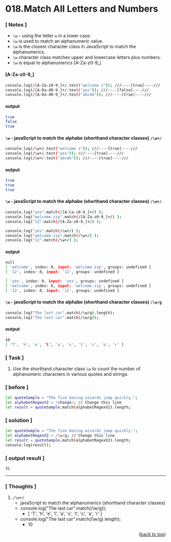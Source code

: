<a name="topage"></a>

# 018.Match All Letters and Numbers

### [ Notes ]
  * `\w` - using the letter `w` in a lower case. 
  * `\w` is used to match an alphanumeric value.
  * `\w` is the closest character class in JavaScript to match the alphanumerics.
  * `\w` character class matches upper and lowercase letters plus numbers.
  * `\w` is equal to alphanumerics [A-Za-z0-9_] 

#### [A-Za-z0-9_]

```sh
console.log(/[A-Za-z0-9_]+/.test("welcome z")); ///----[true]----///
console.log(/[A-Da-d0-9_]+/.test("yes")); ///----[false]----///
console.log(/[A-Da-d0-9_]+/.test("abcde")); ///----[true]----///
```

#### output
```sh
true
false
true
```

#### `\w` - javaScript to match the alphabe (shorthand character classes) `/\w+/`

```sh
console.log(/\w+/.test("welcome z")); ///----[true]----///
console.log(/\w+/.test("yes")); ///----[true]----///
console.log(/\w+/.test("abcde")); ///----[true]----///
```
 
#### output
```sh
true
true
true
```

#### `\w` - javaScript to match the alphabe (shorthand character classes) `/\w+/`

```sh
console.log("yes".match(/[A-Ca-c0-9_]+/) );
console.log("welcome.zip".match(/[A-Za-z0-9_]+/) );
console.log("12".match(/[A-Za-z0-9_]+/) );

console.log("yes".match(/\w+/) );
console.log("welcome.zip".match(/\w+/) );
console.log("12".match(/\w+/) );
```

#### output
```sh
null
[ 'welcome', index: 0, input: 'welcome.zip', groups: undefined ]
[ '12', index: 0, input: '12', groups: undefined ]

[ 'yes', index: 0, input: 'yes', groups: undefined ]
[ 'welcome', index: 0, input: 'welcome.zip', groups: undefined ]
[ '12', index: 0, input: '12', groups: undefined ]
```

#### `\w` - javaScript to match the alphabe (shorthand character classes) `/\w/g`

```sh
console.log("The last car".match(/\w/g).length);
console.log("The last car".match(/\w/g));
```

#### output
```sh
10
[ 'T', 'h', 'e', 'l', 'a', 's', 't', 'c', 'a', 'r' ]
```

### [ Task ]
  1. Use the shorthand character class `\w` to count the number of alphanumeric characters in various quotes and strings.

### [ before ]

```sh
let quoteSample = "The five boxing wizards jump quickly.";
let alphabetRegexV2 = /change/; // Change this line
let result = quoteSample.match(alphabetRegexV2).length;
```

### [ solution ]

```sh
let quoteSample = "The five boxing wizards jump quickly.";
let alphabetRegexV2 = /\w/g; // Change this line
let result = quoteSample.match(alphabetRegexV2).length;
console.log(result);
```

### [ output result ]

```sh
31
```


-----

### [ Thoughts ]

  1. `/\w+/`
      * javaScript to match the alphanumerics (shorthand character classes)
      * console.log("The last car".match(/\w/g));
         * [ 'T', 'h', 'e', 'l', 'a', 's', 't', 'c', 'a', 'r' ]
      * console.log("The last car".match(/\w/g).length);
         * 10
  
 
<p align="right">(<a href="#topage">back to top</a>)</p>
<br/>
<br/>
